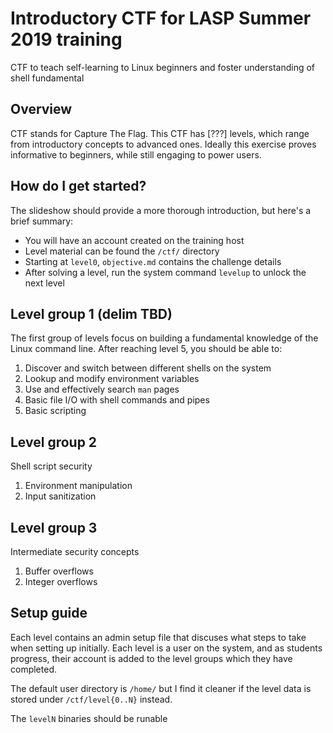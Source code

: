# Introductory CTF for LASP Summer 2019 training
CTF to teach self-learning to Linux beginners and foster understanding of shell
fundamental

## Overview
CTF stands for Capture The Flag. This CTF has [???] levels, which range from
introductory concepts to advanced ones. Ideally this exercise proves
informative to beginners, while still engaging to power users.

## How do I get started?
The slideshow should provide a more thorough introduction, but here's a brief
summary:
- You will have an account created on the training host
- Level material can be found the `/ctf/` directory
- Starting at `level0`, `objective.md` contains the challenge details
- After solving a level, run the system command `levelup` to unlock the next
  level

## Level group 1 (delim TBD)
The first group of levels focus on building a fundamental knowledge of the
Linux command line. After reaching level 5, you should be able to:
1. Discover and switch between different shells on the system
2. Lookup and modify environment variables
3. Use and effectively search `man` pages
4. Basic file I/O with shell commands and pipes
5. Basic scripting

## Level group 2
Shell script security
1. Environment manipulation
2. Input sanitization

## Level group 3
Intermediate security concepts
1. Buffer overflows
2. Integer overflows

## Setup guide
Each level contains an admin setup file that discuses what steps to take when
setting up initially. Each level is a user on the system, and as students
progress, their account is added to the level groups which they have completed.

The default user directory is `/home/` but I find it cleaner if the level data
is stored under `/ctf/level{0..N}` instead.

The `levelN` binaries should be runable 

